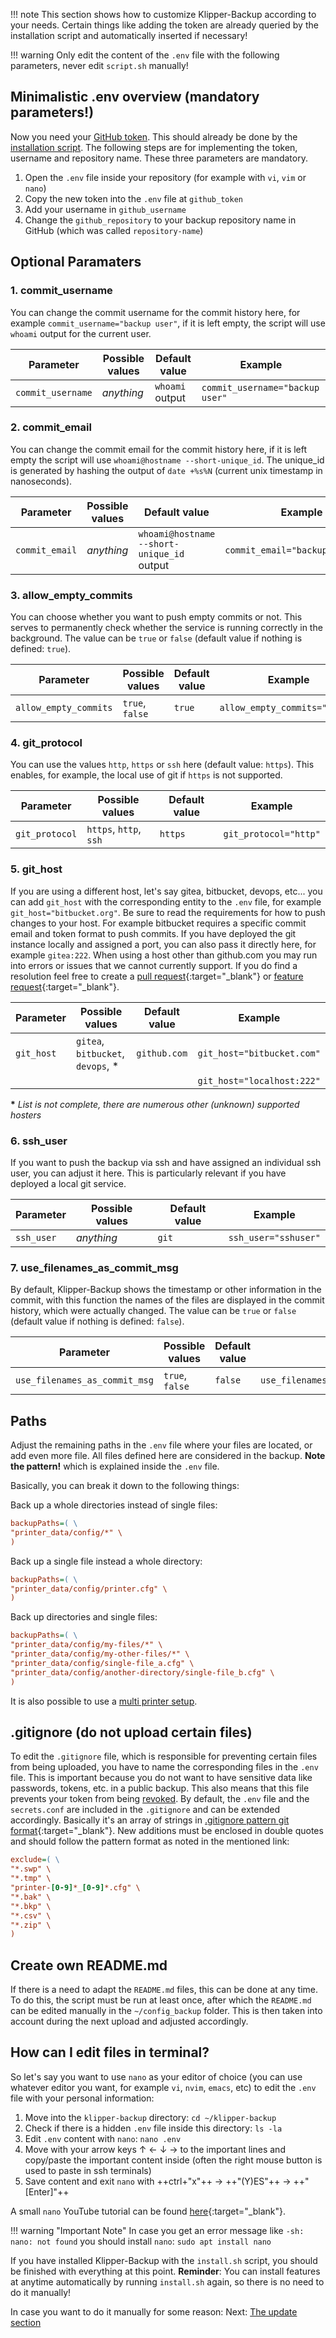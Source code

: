 !!! note
    This section shows how to customize Klipper-Backup according to your needs. Certain things like adding the token are already queried by the installation script and automatically inserted if necessary!

!!! warning
    Only edit the content of the `.env` file with the following parameters, never edit `script.sh` manually!

## Minimalistic .env overview (mandatory parameters!)
Now you need your [GitHub token](installation.md#create-github-token). This should already be done by the [installation script](installation.md/#run-installation).
The following steps are for implementing the token, username and repository name. These three parameters are mandatory.

1. Open the `.env` file inside your repository (for example with `vi`, `vim` or `nano`)
2. Copy the new token into the `.env` file at `github_token`
3. Add your username in `github_username`
4. Change the `github_repository` to your backup repository name in GitHub (which was called `repository-name`)

## Optional Paramaters
### 1. commit_username
You can change the commit username for the commit history here, for example `commit_username="backup user"`, if it is left empty, the script will use `whoami` output for the current user.

| Parameter         | Possible values | Default value   | Example                         |
| ----------------- | --------------- |-----------------|-------------------------------- |
| `commit_username` | *anything*      | `whoami` output | `commit_username="backup user"` |

### 2. commit_email
You can change the commit email for the commit history here, if it is left empty the script will use `whoami@hostname --short-unique_id`. The unique_id is generated by hashing the output of `date +%s%N` (current unix timestamp in nanoseconds).

| Parameter      | Possible values | Default value                             | Example                          |
| -------------- | --------------- |------------------------------------------ | -------------------------------- |
| `commit_email` | *anything*      | `whoami@hostname --short-unique_id` output | `commit_email="backup@hostname"` |

### 3. allow_empty_commits
You can choose whether you want to push empty commits or not. This serves to permanently check whether the service is running correctly in the background. The value can be `true` or `false` (default value if nothing is defined: `true`).

| Parameter            | Possible values | Default value | Example                       |
| -------------------- | --------------- |---------------|------------------------------ |
| `allow_empty_commits`| `true`, `false` | `true`        | `allow_empty_commits="false"` |

### 4. git_protocol
You can use the values `http`, `https` or `ssh` here (default value: `https`). This enables, for example, the local use of git if `https` is not supported.

| Parameter      | Possible values        | Default value | Example              |
| -------------- | -----------------------|---------------|--------------------- |
| `git_protocol` | `https`, `http`, `ssh` | `https`       | `git_protocol="http"` |

### 5. git_host
If you are using a different host, let's say gitea, bitbucket, devops, etc... you can add `git_host` with the corresponding entity to the `.env` file, for example `git_host="bitbucket.org"`. Be sure to read the requirements for how to push changes to your host. For example bitbucket requires a specific commit email and token format to push commits. If you have deployed the git instance locally and assigned a port, you can also pass it directly here, for example `gitea:222`. When using a host other than github.com you may run into errors or issues that we cannot currently support. If you do find a resolution feel free to create a [pull request](https://github.com/Staubgeborener/klipper-backup/pulls){:target="_blank"} or [feature request](https://github.com/Staubgeborener/klipper-backup/issues/new?assignees=&labels=feature+request&projects=&template=feature_request.yml){:target="_blank"}.

| Parameter  | Possible values                   | Default value   | Example                    |
| -----------| ----------------------------------|-----------------|--------------------------- |
| `git_host` | `gitea`, `bitbucket`, `devops`, * | `github.com`    | `git_host="bitbucket.com"`  |
|            |                                   |                 | `git_host="localhost:222"` |

<b>*</b> <em>List is not complete, there are numerous other (unknown) supported hosters</em>

### 6. ssh_user
If you want to push the backup via ssh and have assigned an individual ssh user, you can adjust it here. This is particularly relevant if you have deployed a local git service.

| Parameter  | Possible values | Default value | Example              |
| -----------| ----------------|---------------|--------------------- |
| `ssh_user` | *anything*      | `git`         | `ssh_user="sshuser"` |

### 7. use_filenames_as_commit_msg
By default, Klipper-Backup shows the timestamp or other information in the commit, with this function the names of the files are displayed in the commit history, which were actually changed. The value can be `true` or `false` (default value if nothing is defined: `false`).

| Parameter                    | Possible values | Default value | Example                              |
| ---------------------------- | --------------- |---------------|------------------------------------- |
| `use_filenames_as_commit_msg`| `true`, `false` | `false`       | `use_filenames_as_commit_msg="true"` |

## Paths
Adjust the remaining paths in the `.env` file where your files are located, or add even more file. All files defined here are considered in the backup. **Note the pattern!** which is explained inside the `.env` file.

Basically, you can break it down to the following things:

Back up a whole directories instead of single files:
```ini
backupPaths=( \
"printer_data/config/*" \
)
```

Back up a single file instead a whole directory:
```ini
backupPaths=( \
"printer_data/config/printer.cfg" \
)
```

Back up directories and single files:
```ini
backupPaths=( \
"printer_data/config/my-files/*" \
"printer_data/config/my-other-files/*" \
"printer_data/config/single-file_a.cfg" \
"printer_data/config/another-directory/single-file_b.cfg" \
)
```

It is also possible to use a [multi printer setup](faq.md#klipper-backup-with-multiple-instances).

## .gitignore (do not upload certain files)
To edit the `.gitignore` file, which is responsible for preventing certain files from being uploaded, you have to name the corresponding files in the `.env` file. This is important because you do not want to have sensitive data like passwords, tokens, etc. in a public backup. This also means that this file prevents your token from being [revoked](https://docs.github.com/en/authentication/keeping-your-account-and-data-secure/token-expiration-and-revocation#token-revoked-when-pushed-to-a-public-repository-or-public-gist).
By default, the `.env` file and the `secrets.conf` are included in the `.gitignore` and can be extended accordingly.
Basically it's an array of strings in [.gitignore pattern git format](https://git-scm.com/docs/gitignore#_pattern_format){:target="_blank"}. New additions must be enclosed in double quotes and should follow the pattern format as noted in the mentioned link:
```ini
exclude=( \
"*.swp" \
"*.tmp" \
"printer-[0-9]*_[0-9]*.cfg" \
"*.bak" \
"*.bkp" \
"*.csv" \
"*.zip" \
)
```

## Create own README.md
If there is a need to adapt the `README.md` files, this can be done at any time. To do this, the script must be run at least once, after which the `README.md` can be edited manually in the `~/config_backup` folder. This is then taken into account during the next upload and adjusted accordingly.

## How can I edit files in terminal?

So let's say you want to use `nano` as your editor of choice (you can use whatever editor you want, for example `vi`, `nvim`, `emacs`, etc) to edit the `.env` file with your personal information:

1. Move into the `klipper-backup` directory: `cd ~/klipper-backup`
2. Check if there is a hidden `.env` file inside this directory: `ls -la`
3. Edit `.env` content with `nano`: `nano .env`
4. Move with your arrow keys ↑ ← ↓ → to the important lines and copy/paste the important content inside (often the right mouse button is used to paste in ssh terminals)
5. Save content and exit `nano` with ++ctrl+"x"++ -> ++"(Y)ES"++ -> ++"[Enter]"++

A small `nano` YouTube tutorial can be found [here](https://youtu.be/mE2YghYpBBE?t=57){:target="_blank"}.

!!! warning "Important Note"
    In case you get an error message like `-sh: nano: not found` you should install `nano`: `sudo apt install nano`

If you have installed Klipper-Backup with the `install.sh` script, you should be finished with everything at this point. **Reminder**: You can install features at anytime automatically by running `install.sh` again, so there is no need to do it manually!

In case you want to do it manually for some reason: Next: [The update section](updating.md)
